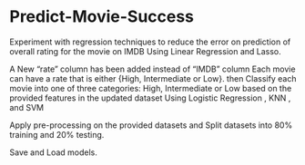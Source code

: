 # Predict-Movie-Success
Experiment with regression techniques to reduce the error on prediction of  overall rating for the movie on IMDB Using Linear Regression and Lasso.

A New “rate” column has been added instead of  “IMDB” column  Each movie can have a rate that is either {High, Intermediate or Low}.
then Classify each movie into one of three categories: High, Intermediate or Low based on the provided features in the updated dataset Using Logistic Regression , KNN , and SVM 

 Apply pre-processing on the provided datasets and Split datasets into 80% training and 20% testing.
 
 Save and Load models.
